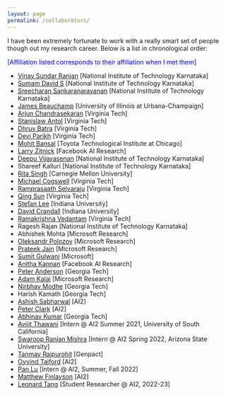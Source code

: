 ```yaml
---
layout: page
permalink: /collaborators/
---
```

I have been extremely fortunate to work with a really smart set of people though out my research career. Below is a list in chronological order: <br>
<p style="color:blue;">[Affiliation listed corresponds to their affiliation when I met them]</p>

- [Vinay Sundar Ranjan](https://in.linkedin.com/in/vinay-sundar-rajan) [National Institute of Technology Karnataka]
- [Sumam David S](https://sumam.nitk.ac.in/) [National Institute of Technology Karnataka]
- [Sreecharan Sankaranarayanan](https://scholar.google.com/citations?user=pOmrGuQAAAAJ&hl=en) [National Institute of Technology Karnataka]
- [James Beauchamp](http://cmp.music.illinois.edu/beaucham/) [University of Illinois at Urbana-Champaign]
- [Arjun Chandrasekaran](https://www.is.mpg.de/person/achandrasekaran) [Virginia Tech]
- [Stanislaw Antol](https://computing.ece.vt.edu/~santol/) [Virginia Tech]
- [Dhruv Batra](https://www.cc.gatech.edu/~dbatra/) [Virginia Tech]
- [Devi Parikh](https://www.cc.gatech.edu/~parikh/) [Virginia Tech]
- [Mohit Bansal](https://www.cs.unc.edu/~mbansal/) [Toyota Technological Institute at Chicago] 
- [Larry Zitnick](http://larryzitnick.org/) [Facebook AI Research]
- [Deepu Vijayasenan](https://scholar.google.com/citations?user=al4jnogAAAAJ&hl=en) [National Institute of Technology Karnataka]
- Shareef Kalluri [National Institute of Technology Karnataka]
- [Rita Singh](http://mlsp.cs.cmu.edu/people/rsingh/index.html) [Carnegie Mellon University]
- [Michael Cogswell](https://mcogswell.io/) [Virginia Tech]
- [Ramprasaath Selvaraju](https://ramprs.github.io/) [Virginia Tech]
- [Qing Sun](https://www.linkedin.com/in/qing-sun-2524a865) [Virginia Tech]
- [Stefan Lee](https://web.engr.oregonstate.edu/~leestef/) [Indiana University]
- [David Crandall](https://homes.luddy.indiana.edu/djcran/) [Indiana University]
- [Ramakrishna Vedantam](http://vrama91.github.io/) [Virginia Tech]
- Ragesh Rajan [National Institute of Technology Karnataka]
- Abhishek Mohta [Microsoft Research]
- [Oleksandr Polozov](https://alexpolozov.com/) [Microsoft Research] 
- [Prateek Jain](https://www.prateekjain.org/) [Microsoft Research]
- [Sumit Gulwani](https://www.microsoft.com/en-us/research/people/sumitg/) [Microsoft]
- [Anitha Kannan](https://scholar.google.com/citations?user=eoBHpj4AAAAJ&hl=en) [Facebook AI Research]
- [Peter Anderson](https://panderson.me/) [Georgia Tech] 
- [Adam Kalai](https://www.microsoft.com/en-us/research/people/adum/) [Microsoft Research] 
- [Nirbhay Modhe](https://nirbhayjm.github.io/) [Georgia Tech]
- Harish Kamath [Georgia Tech]
- [Ashish Sabharwal](https://allenai.org/team/ashishs) [AI2]
- [Peter Clark](https://allenai.org/team/peterc) [AI2]
- [Abhinav Kumar](https://abhinavkumar99.github.io/) [Georgia Tech]
- [Avijit Thawani](https://avi-jit.github.io/) [Intern @ AI2 Summer 2021, University of South California]
- [Swaroop Ranjan Mishra](https://scholar.google.co.in/citations?user=-7LK2SwAAAAJ&hl=en) [Intern @ AI2 Spring 2022, Arizona State University]
- [Tanmay Rajpurohit](https://scholar.google.com/citations?hl=en&user=B4NztA8AAAAJ&view_op=list_works&sortby=pubdate) [Genpact]
- [Oyvind Tajford](https://allenai.org/team/oyvindt) [AI2]
- [Pan Lu](https://lupantech.github.io/) [Intern @ AI2, Summer, Fall 2022]
- [Matthew Finlayson](https://mattf1n.github.io/) [AI2]
- [Leonard Tang](https://leonardtang.me/) [Student Researcher @ AI2, 2022-23]



